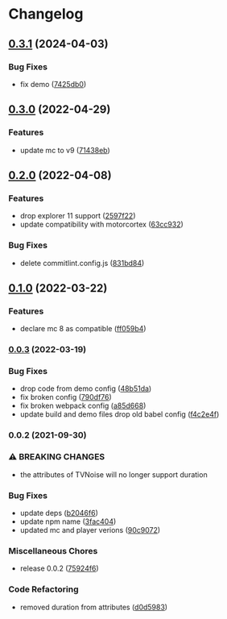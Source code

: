 # Changelog

## [0.3.1](https://github.com/donkeyclip/motorcortex-tv/compare/v0.3.0...v0.3.1) (2024-04-03)


### Bug Fixes

* fix demo ([7425db0](https://github.com/donkeyclip/motorcortex-tv/commit/7425db0ad8d8be6d8d484e213a4e432fda0589b5))

## [0.3.0](https://github.com/donkeyclip/motorcortex-tv/compare/v0.2.0...v0.3.0) (2022-04-29)


### Features

* update mc to v9 ([71438eb](https://github.com/donkeyclip/motorcortex-tv/commit/71438eba58fa452cf26cdd25f557cc78e01ea616))

## [0.2.0](https://github.com/donkeyclip/motorcortex-tv/compare/v0.1.0...v0.2.0) (2022-04-08)


### Features

* drop explorer 11 support ([2597f22](https://github.com/donkeyclip/motorcortex-tv/commit/2597f22c6c76b24000ceeb6776b50437a30caf68))
* update compatibility with motorcortex ([63cc932](https://github.com/donkeyclip/motorcortex-tv/commit/63cc932055442f336611a154847ec93436c1b48b))


### Bug Fixes

* delete commitlint.config.js ([831bd84](https://github.com/donkeyclip/motorcortex-tv/commit/831bd845abc9acacca05487b10cb3b2653fbad1d))

## [0.1.0](https://github.com/donkeyclip/motorcortex-tv/compare/v0.0.3...v0.1.0) (2022-03-22)


### Features

* declare mc 8 as compatible ([ff059b4](https://github.com/donkeyclip/motorcortex-tv/commit/ff059b4e9416f8799f9c84b9211acca3c3dcc448))

### [0.0.3](https://github.com/donkeyclip/motorcortex-tv/compare/v0.0.2...v0.0.3) (2022-03-19)


### Bug Fixes

* drop code from demo config ([48b51da](https://github.com/donkeyclip/motorcortex-tv/commit/48b51dae2d50bd7a1a845e4c47a5ed113331abaa))
* fix broken config ([790df76](https://github.com/donkeyclip/motorcortex-tv/commit/790df76bf8edaff090ccda7225f405ef943a36f1))
* fix broken webpack config ([a85d668](https://github.com/donkeyclip/motorcortex-tv/commit/a85d66832ebbff40526cfea3e083be07060cb8ff))
* update build and demo files drop old babel config ([f4c2e4f](https://github.com/donkeyclip/motorcortex-tv/commit/f4c2e4ff1e7a1bedcc668fe89200ad790b71ad6e))

### 0.0.2 (2021-09-30)


### ⚠ BREAKING CHANGES

* the attributes of TVNoise will no longer support duration

### Bug Fixes

* update deps ([b2046f6](https://www.github.com/donkeyclip/motorcortex-tv/commit/b2046f670a3f684d7f165f4efff76bcb2c1f668f))
* update npm name ([3fac404](https://www.github.com/donkeyclip/motorcortex-tv/commit/3fac404f962bb0397842e2f9ed449034006d45f0))
* updated mc and player verions ([90c9072](https://www.github.com/donkeyclip/motorcortex-tv/commit/90c9072d53e05e84bd6e059fcadea8845f847902))


### Miscellaneous Chores

* release 0.0.2 ([75924f6](https://www.github.com/donkeyclip/motorcortex-tv/commit/75924f6a568ec23fb74636a44c4c83d4520d108e))


### Code Refactoring

* removed duration from attributes ([d0d5983](https://www.github.com/donkeyclip/motorcortex-tv/commit/d0d598380def93915d520b4a5c4348215b83d732))
